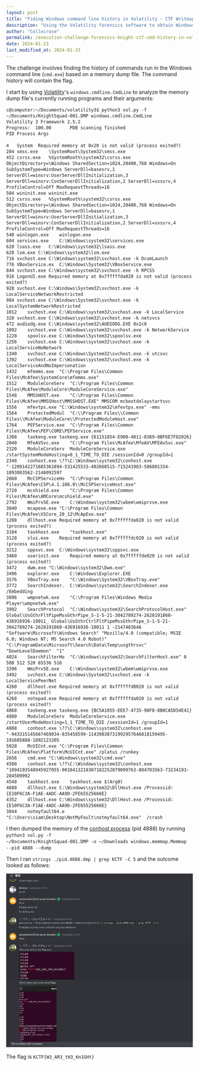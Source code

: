 ```yaml
---
layout: post
title: "Fiding Windows command line history in Volatility - CTF Writeup - Knight CTF 2024"
description: "Using the Volatility forensics software to obtain Windows command line history"
author: "Colleirose"
permalink: /execution-challenge-forensics-knight-ctf-cmd-history-in-volatility
date: 2024-01-23
last_modified_at: 2024-01-23
---
```


The challenge involves finding the history of commands run in the Windows command line (<code>cmd.exe</code>) based on a memory dump file. The command history will contain the flag. 

I start by using <a href="https://github.com/volatilityfoundation/volatility" rel="nooopener">Volatility</a>'s <code>windows.cmdline.CmdLine</code> to analyze the memory dump file's currently running programs and their arguments:

```
c@computer:~/Documents/volatility3$ python3 vol.py -f ~/Documents/KnightSquad-001.DMP windows.cmdline.CmdLine
Volatility 3 Framework 2.5.2
Progress:  100.00		PDB scanning finished                                
PID	Process	Args

4	System	Required memory at 0x20 is not valid (process exited?)
284	smss.exe	\SystemRoot\System32\smss.exe
452	csrss.exe	%SystemRoot%\system32\csrss.exe ObjectDirectory=\Windows SharedSection=1024,20480,768 Windows=On SubSystemType=Windows ServerDll=basesrv,1 ServerDll=winsrv:UserServerDllInitialization,3 ServerDll=winsrv:ConServerDllInitialization,2 ServerDll=sxssrv,4 ProfileControl=Off MaxRequestThreads=16
504	wininit.exe	wininit.exe
512	csrss.exe	%SystemRoot%\system32\csrss.exe ObjectDirectory=\Windows SharedSection=1024,20480,768 Windows=On SubSystemType=Windows ServerDll=basesrv,1 ServerDll=winsrv:UserServerDllInitialization,3 ServerDll=winsrv:ConServerDllInitialization,2 ServerDll=sxssrv,4 ProfileControl=Off MaxRequestThreads=16
548	winlogon.exe	winlogon.exe
604	services.exe	C:\Windows\system32\services.exe
620	lsass.exe	C:\Windows\system32\lsass.exe
628	lsm.exe	C:\Windows\system32\lsm.exe
716	svchost.exe	C:\Windows\system32\svchost.exe -k DcomLaunch
776	VBoxService.ex	C:\Windows\System32\VBoxService.exe
844	svchost.exe	C:\Windows\system32\svchost.exe -k RPCSS
916	LogonUI.exe	Required memory at 0x7fffffda020 is not valid (process exited?)
928	svchost.exe	C:\Windows\System32\svchost.exe -k LocalServiceNetworkRestricted
984	svchost.exe	C:\Windows\System32\svchost.exe -k LocalSystemNetworkRestricted
1012	svchost.exe	C:\Windows\system32\svchost.exe -k LocalService
320	svchost.exe	C:\Windows\system32\svchost.exe -k netsvcs
472	audiodg.exe	C:\Windows\system32\AUDIODG.EXE 0x2c0
1092	svchost.exe	C:\Windows\system32\svchost.exe -k NetworkService
1228	spoolsv.exe	C:\Windows\System32\spoolsv.exe
1256	svchost.exe	C:\Windows\system32\svchost.exe -k LocalServiceNoNetwork
1340	svchost.exe	C:\Windows\System32\svchost.exe -k utcsvc
1392	svchost.exe	C:\Windows\system32\svchost.exe -k LocalServiceAndNoImpersonation
1432	mfemms.exe	"C:\Program Files\Common Files\McAfee\SystemCore\mfemms.exe"
1512	ModuleCoreServ	"C:\Program Files\Common Files\McAfee\ModuleCore\ModuleCoreService.exe"
1548	MMSSHOST.exe	"C:\Program Files\Common Files\McAfee\MMSSHost\MMSSHOST.EXE" MMSCOM mcbootdelaystartsvc
1556	mfevtps.exe	"C:\Windows\system32\mfevtps.exe" -mms
1564	ProtectedModul	"C:\\Program Files\\Common Files\\McAfee\ModuleCore\\ProtectedModuleHost.exe"
1764	PEFService.exe	"C:\Program Files\Common Files\McAfee\PEF\CORE\PEFService.exe"
1308	taskeng.exe	taskeng.exe {61151854-E908-4011-8369-0BF6E7F82026}
2040	MfeAVSvc.exe	"C:\Program Files\McAfee\MfeAV\MFEAvSvc.exe"
2320	ModuleCoreServ	ModuleCoreService.exe /startSystemModeHosting=0_1_TIME_TO_DIE /sessionId=0 /groupId=1
2348	conhost.exe	\??\C:\Windows\system32\conhost.exe "-1209142271685361894-531425533-402668515-715241983-586801334-1893083562-2146092597
2660	McCSPServiceHo	"C:\Program Files\Common Files\McAfee\CSP\4.1.106.0\\McCSPServiceHost.exe"
2720	mcshield.exe	"C:\Program Files\Common Files\McAfee\AMCore\mcshield.exe"
2792	WmiPrvSE.exe	C:\Windows\system32\wbem\wmiprvse.exe
3040	mcapexe.exe	"C:\Program Files\Common Files\McAfee\VSCore_20_12\McApExe.exe"
1208	dllhost.exe	Required memory at 0x7fffffda020 is not valid (process exited?)
3104	taskhost.exe	"taskhost.exe"
3128	slui.exe	Required memory at 0x7fffffdc020 is not valid (process exited?)
3212	sppsvc.exe	C:\Windows\system32\sppsvc.exe
3460	userinit.exe	Required memory at 0x7fffffde020 is not valid (process exited?)
3472	dwm.exe	"C:\Windows\system32\Dwm.exe"
3496	explorer.exe	C:\Windows\Explorer.EXE
3576	VBoxTray.exe	"C:\Windows\System32\VBoxTray.exe" 
3772	SearchIndexer.	C:\Windows\system32\SearchIndexer.exe /Embedding
3896	wmpnetwk.exe	"C:\Program Files\Windows Media Player\wmpnetwk.exe"
3992	SearchProtocol	"C:\Windows\system32\SearchProtocolHost.exe" Global\UsGthrFltPipeMssGthrPipe_S-1-5-21-3042789274-2628191860-436916936-10011_ Global\UsGthrCtrlFltPipeMssGthrPipe_S-1-5-21-3042789274-2628191860-436916936-10011 1 -2147483646 "Software\Microsoft\Windows Search" "Mozilla/4.0 (compatible; MSIE 6.0; Windows NT; MS Search 4.0 Robot)" "C:\ProgramData\Microsoft\Search\Data\Temp\usgthrsvc" "DownLevelDaemon"  "1"
4024	SearchFilterHo	"C:\Windows\system32\SearchFilterHost.exe" 0 508 512 520 65536 516 
3396	WmiPrvSE.exe	C:\Windows\system32\wbem\wmiprvse.exe
3492	svchost.exe	C:\Windows\System32\svchost.exe -k LocalServicePeerNet
4260	dllhost.exe	Required memory at 0x7fffffd8020 is not valid (process exited?)
4268	notepad.exe	Required memory at 0x7fffffda020 is not valid (process exited?)
4868	taskeng.exe	taskeng.exe {BC5A1055-EEE7-4735-98F8-8B0CA5D54E41}
4880	ModuleCoreServ	ModuleCoreService.exe /startUserModeHosting=1_1_TIME_TO_DIE /sessionId=1 /groupId=1
4888	conhost.exe	\??\C:\Windows\system32\conhost.exe "-943315145667469034-835458599-11439838731992957646818159495-191605888-1892123205
5028	McUICnt.exe	"C:\Program Files\Common Files\McAfee\Platform\McUICnt.exe" /platui /runkey
2656	cmd.exe	"C:\Windows\system32\cmd.exe" 
4580	conhost.exe	\??\C:\Windows\system32\conhost.exe "1094193548945927055-9018413218307182252079099763-884703563-73234193-284509992
4548	taskhost.exe	taskhost.exe $(Arg0)
4680	dllhost.exe	C:\Windows\system32\DllHost.exe /Processid:{E10F6C3A-F1AE-4ADC-AA9D-2FE65525666E}
4352	dllhost.exe	C:\Windows\system32\DllHost.exe /Processid:{E10F6C3A-F1AE-4ADC-AA9D-2FE65525666E}
3044	notmyfault64.e	"C:\Users\siam\Desktop\NotMyFault\notmyfault64.exe"  /crash
```

I then dumped the memory of the <a href="https://www.lifewire.com/conhost-exe-4158039" rel="noopener">conhost process</a> (pid 4888) by running <code>python3 vol.py -f ~/Documents/KnightSquad-001.DMP -o ~/Downloads windows.memmap.Memmap --pid 4888 --dump</code>

Then I ran <code>strings ./pid.4888.dmp | grep KCTF -C 5</code> and the outcome looked as follows:

![Command line output showing some fake flags and the real flag KCTF{W3_AR3_tH3_Kn1GHt}](/assets/img/execution%20forensics%20challenge%20output.png)

The flag is <code>KCTF{W3_AR3_tH3_Kn1GHt}</code>